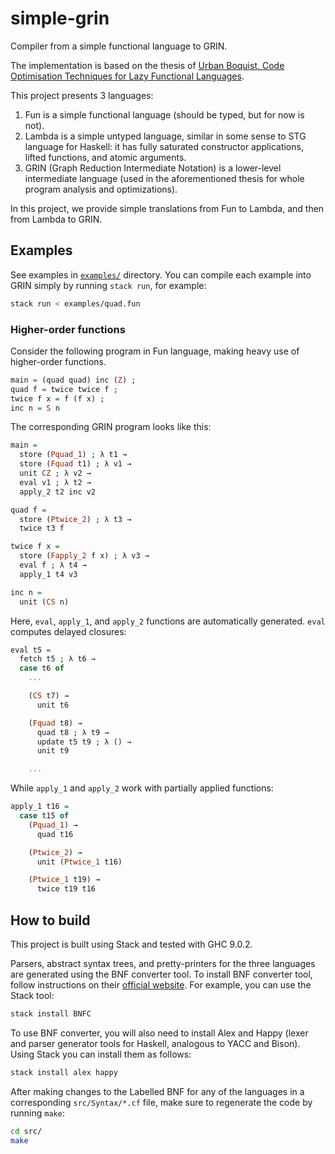 # simple-grin

Compiler from a simple functional language to GRIN.

The implementation is based on the thesis of [Urban Boquist, Code Optimisation Techniques for Lazy Functional Languages](https://github.com/grin-compiler/grin/blob/master/papers/boquist.pdf).

This project presents 3 languages:
1. Fun is a simple functional language (should be typed, but for now is not).
2. Lambda is a simple untyped language, similar in some sense to STG language for Haskell: it has fully saturated constructor applications, lifted functions, and atomic arguments.
3. GRIN (Graph Reduction Intermediate Notation) is a lower-level intermediate language (used in the aforementioned thesis for whole program analysis and optimizations).

In this project, we provide simple translations from Fun to Lambda, and then from Lambda to GRIN.

## Examples

See examples in [`examples/`](examples/) directory.
You can compile each example into GRIN simply by running `stack run`, for example:

```sh
stack run < examples/quad.fun
```

### Higher-order functions

Consider the following program in Fun language, making heavy use of higher-order functions.

```haskell
main = (quad quad) inc (Z) ;
quad f = twice twice f ;
twice f x = f (f x) ;
inc n = S n
```

The corresponding GRIN program looks like this:

```haskell
main =
  store (Pquad_1) ; λ t1 →
  store (Fquad t1) ; λ v1 →
  unit CZ ; λ v2 →
  eval v1 ; λ t2 →
  apply_2 t2 inc v2

quad f =
  store (Ptwice_2) ; λ t3 →
  twice t3 f

twice f x =
  store (Fapply_2 f x) ; λ v3 →
  eval f ; λ t4 →
  apply_1 t4 v3

inc n =
  unit (CS n)
```

Here, `eval`, `apply_1`, and `apply_2` functions are automatically generated.
`eval` computes delayed closures:

```haskell
eval t5 =
  fetch t5 ; λ t6 →
  case t6 of
    ...

    (CS t7) →
      unit t6

    (Fquad t8) →
      quad t8 ; λ t9 →
      update t5 t9 ; λ () →
      unit t9

    ...
```

While `apply_1` and `apply_2` work with partially applied functions:

```haskell
apply_1 t16 =
  case t15 of
    (Pquad_1) →
      quad t16

    (Ptwice_2) →
      unit (Ptwice_1 t16)

    (Ptwice_1 t19) →
      twice t19 t16
```

## How to build

This project is built using Stack and tested with GHC 9.0.2.

Parsers, abstract syntax trees, and pretty-printers for the three languages are generated using the BNF converter tool. To install BNF converter tool, follow instructions on their [official website](http://bnfc.digitalgrammars.com). For example, you can use the Stack tool:

```sh
stack install BNFC
```

To use BNF converter, you will also need to install Alex and Happy (lexer and parser generator tools for Haskell, analogous to YACC and Bison). Using Stack you can install them as follows:

```sh
stack install alex happy
```

After making changes to the Labelled BNF for any of the languages in a corresponding `src/Syntax/*.cf` file, make sure to regenerate the code by running `make`:

```sh
cd src/
make
```
